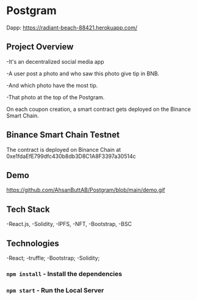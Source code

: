# Postgram
Dapp: https://radiant-beach-88421.herokuapp.com/

## Project Overview
-It's an decentralized social media app

-A user post a photo and who saw this photo give tip in BNB.

-And which photo have the most tip.

-That photo at the top of the Postgram. 

On each coupon creation, a smart contract gets deployed on the Binance Smart Chain. 

## Binance Smart Chain Testnet
The contract is deployed on Binance Chain at 0xe1fdaEfE799dfc430b8db3D8C1A8F3397a30514c

## Demo
https://github.com/AhsanButtAB/Postgram/blob/main/demo.gif

## Tech Stack
-React.js,
-Solidity,
-IPFS,
-NFT,
-Bootstrap,
-BSC

## Technologies
-React;
-truffle;
-Bootstrap;
-Solidity;

### `npm install` - Install the dependencies

### `npm start` - Run the Local Server

